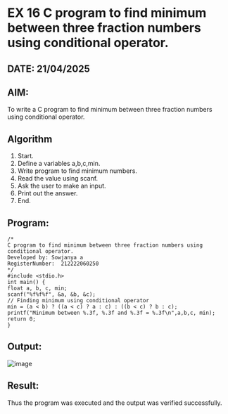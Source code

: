 # EX 16 C program to find minimum between three fraction numbers using conditional operator.
## DATE: 21/04/2025
## AIM:
To write a C program to find minimum between three fraction numbers using conditional operator.

## Algorithm
1. Start.
2. Define a variables a,b,c,min.
3. Write program to find minimum numbers.
4. Read the value using scanf.
5. Ask the user to make an input.
6. Print out the answer.
7. End. 

## Program:
```
/*
C program to find minimum between three fraction numbers using conditional operator.
Developed by: Sowjanya a
RegisterNumber:  212222060250
*/
#include <stdio.h>
int main() {
float a, b, c, min;
scanf("%f%f%f", &a, &b, &c);
// Finding minimum using conditional operator 
min = (a < b) ? ((a < c) ? a : c) : ((b < c) ? b : c);
printf("Minimum between %.3f, %.3f and %.3f = %.3f\n",a,b,c, min);
return 0;
}
```

## Output:

![image](https://github.com/user-attachments/assets/f8d57b2a-eac9-4b51-b0c9-81540734adf6)


## Result:
Thus the program was executed and the output was verified successfully.
